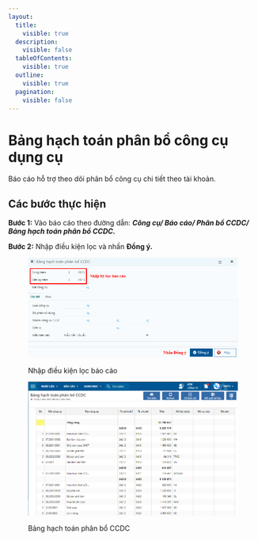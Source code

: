 ```yaml
---
layout:
  title:
    visible: true
  description:
    visible: false
  tableOfContents:
    visible: true
  outline:
    visible: true
  pagination:
    visible: false
---
```


# Bảng hạch toán phân bổ công cụ dụng cụ

Báo cáo hỗ trợ theo dõi phân bổ công cụ chi tiết theo tài khoản.

## Các bước thực hiện

**Bước 1:** Vào báo cáo theo đường dẫn: _**Công cụ/ Báo cáo/ Phân bổ CCDC/ Bảng hạch toán phân bổ CCDC.**_

**Bước 2:** Nhập điều kiện lọc và nhấn **Đồng ý.**

<figure><img src="../../.gitbook/assets/bảng hạch toán PBCCDC 01.png" alt=""><figcaption><p>Nhập điều kiện lọc báo cáo</p></figcaption></figure>

<figure><img src="../../.gitbook/assets/image114.png" alt=""><figcaption><p>Bảng hạch toán phân bổ CCDC</p></figcaption></figure>
